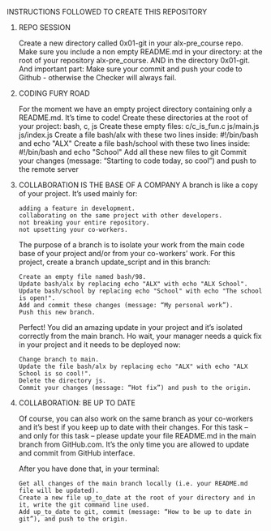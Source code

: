 INSTRUCTIONS FOLLOWED TO CREATE THIS REPOSITORY

1. REPO SESSION

    Create a new directory called 0x01-git in your alx-pre_course repo.
    Make sure you include a non empty README.md in your directory:
          at the root of your repository alx-pre_course.
          AND in the directory 0x01-git.
          And important part: Make sure your commit and push your code to Github - otherwise the Checker will always fail.
          
 2.   CODING FURY ROAD
 
      For the moment we have an empty project directory containing only a README.md. It’s time to code!
      Create these directories at the root of your project: bash, c, js
      Create these empty files:
          c/c_is_fun.c
          js/main.js
          js/index.js
      Create a file bash/alx with these two lines inside: #!/bin/bash and echo "ALX"
      Create a file bash/school with these two lines inside: #!/bin/bash and echo "School"
      Add all these new files to git
      Commit your changes (message: “Starting to code today, so cool”) and push to the remote server
      
 3.   COLLABORATION IS THE BASE OF A COMPANY
      A branch is like a copy of your project. It’s used mainly for:

          adding a feature in development.
          collaborating on the same project with other developers.
          not breaking your entire repository.
          not upsetting your co-workers.
          
      The purpose of a branch is to isolate your work from the main code base of your project and/or from your co-workers’ work.
      For this project, create a branch update_script and in this branch:

          Create an empty file named bash/98.
          Update bash/alx by replacing echo "ALX" with echo "ALX School".
          Update bash/school by replacing echo "School" with echo "The school is open!".
          Add and commit these changes (message: “My personal work”).
          Push this new branch.
          
      Perfect! You did an amazing update in your project and it’s isolated correctly from the main branch.
      Ho wait, your manager needs a quick fix in your project and it needs to be deployed now:
      
          Change branch to main.
          Update the file bash/alx by replacing echo "ALX" with echo "ALX School is so cool!".
          Delete the directory js.
          Commit your changes (message: “Hot fix”) and push to the origin.
          
4.    COLLABORATION: BE UP TO DATE

      Of course, you can also work on the same branch as your co-workers and it’s best if you keep up to date with their changes.
      For this task – and only for this task – please update your file README.md in the main branch from GitHub.com. It’s the only time you are allowed to update and commit from       GitHub interface.

      After you have done that, in your terminal:

          Get all changes of the main branch locally (i.e. your README.md file will be updated).
          Create a new file up_to_date at the root of your directory and in it, write the git command line used.
          Add up_to_date to git, commit (message: “How to be up to date in git”), and push to the origin.
